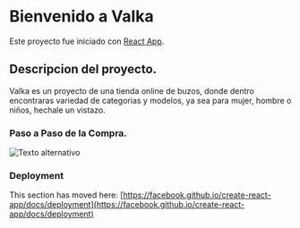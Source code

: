 # Bienvenido a Valka

Este proyecto fue iniciado con [React App](https://github.com/facebook/create-react-app).

## Descripcion del proyecto.

Valka es un proyecto de una tienda online de buzos, donde dentro encontraras variedad de categorias y modelos, ya sea para mujer, hombre o niños, hechale un vistazo.

### Paso a Paso de la Compra.

![Texto alternativo](/valka/Compra.gif)


### Deployment

This section has moved here: [https://facebook.github.io/create-react-app/docs/deployment](https://facebook.github.io/create-react-app/docs/deployment)


